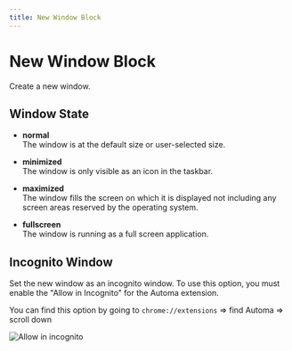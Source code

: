 ```yaml
---
title: New Window Block
---
```


# New Window Block

Create a new window.

## Window State

- **normal** <br> The window is at the default size or user-selected size.

- **minimized** <br> The window is only visible as an icon in the taskbar.

- **maximized** <br> The window fills the screen on which it is displayed not including any screen areas reserved by the operating system.

- **fullscreen** <br> The window is running as a full screen application.

## Incognito Window

Set the new window as an incognito window. To use this option, you must enable the "Allow in Incognito" for the Automa extension.

You can find this option by going to `chrome://extensions` => find Automa => scroll down

![Allow in incognito](https://s3.ap-southeast-1.amazonaws.com/automa-pub/i/2024/12/02/185qzp-dx.png)

